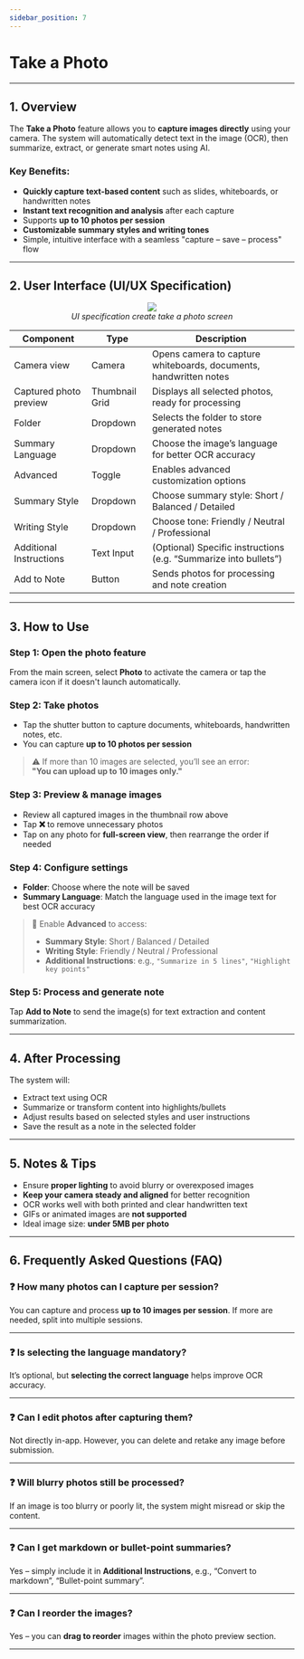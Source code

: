 ```yaml
---
sidebar_position: 7
---
```


# Take a Photo

---

## 1. Overview

The **Take a Photo** feature allows you to **capture images directly** using your camera. The system will automatically detect text in the image (OCR), then summarize, extract, or generate smart notes using AI.

### Key Benefits:

- **Quickly capture text-based content** such as slides, whiteboards, or handwritten notes
- **Instant text recognition and analysis** after each capture
- Supports **up to 10 photos per session**
- **Customizable summary styles and writing tones**
- Simple, intuitive interface with a seamless "capture – save – process" flow

---

## 2. User Interface (UI/UX Specification)

<p align="center">
 <img src="https://pub-661d733d32f14d8684c7617d2f2e3372.r2.dev/docs/create_take_a_photo.png"/>
 <br/>
 <em>UI specification create take a photo screen</em>
</p>

| Component               | Type           | Description                                                       |
| ----------------------- | -------------- | ----------------------------------------------------------------- |
| Camera view             | Camera         | Opens camera to capture whiteboards, documents, handwritten notes |
| Captured photo preview  | Thumbnail Grid | Displays all selected photos, ready for processing                |
| Folder                  | Dropdown       | Selects the folder to store generated notes                       |
| Summary Language        | Dropdown       | Choose the image’s language for better OCR accuracy               |
| Advanced                | Toggle         | Enables advanced customization options                            |
| Summary Style           | Dropdown       | Choose summary style: Short / Balanced / Detailed                 |
| Writing Style           | Dropdown       | Choose tone: Friendly / Neutral / Professional                    |
| Additional Instructions | Text Input     | (Optional) Specific instructions (e.g. “Summarize into bullets”)  |
| Add to Note             | Button         | Sends photos for processing and note creation                     |

---

## 3. How to Use

### Step 1: Open the photo feature

From the main screen, select **Photo** to activate the camera or tap the camera icon if it doesn't launch automatically.

### Step 2: Take photos

- Tap the shutter button to capture documents, whiteboards, handwritten notes, etc.
- You can capture **up to 10 photos per session**

> ⚠️ If more than 10 images are selected, you’ll see an error:  
> **"You can upload up to 10 images only."**

### Step 3: Preview & manage images

- Review all captured images in the thumbnail row above
- Tap **❌** to remove unnecessary photos
- Tap on any photo for **full-screen view**, then rearrange the order if needed

### Step 4: Configure settings

- **Folder**: Choose where the note will be saved
- **Summary Language**: Match the language used in the image text for best OCR accuracy

> 🧠 Enable **Advanced** to access:
>
> - **Summary Style**: Short / Balanced / Detailed
> - **Writing Style**: Friendly / Neutral / Professional
> - **Additional Instructions**: e.g., `"Summarize in 5 lines"`, `"Highlight key points"`

### Step 5: Process and generate note

Tap **Add to Note** to send the image(s) for text extraction and content summarization.

---

## 4. After Processing

The system will:

- Extract text using OCR
- Summarize or transform content into highlights/bullets
- Adjust results based on selected styles and user instructions
- Save the result as a note in the selected folder

---

## 5. Notes & Tips

- Ensure **proper lighting** to avoid blurry or overexposed images
- **Keep your camera steady and aligned** for better recognition
- OCR works well with both printed and clear handwritten text
- GIFs or animated images are **not supported**
- Ideal image size: **under 5MB per photo**

---

## 6. Frequently Asked Questions (FAQ)

### ❓ How many photos can I capture per session?

You can capture and process **up to 10 images per session**. If more are needed, split into multiple sessions.

---

### ❓ Is selecting the language mandatory?

It’s optional, but **selecting the correct language** helps improve OCR accuracy.

---

### ❓ Can I edit photos after capturing them?

Not directly in-app. However, you can delete and retake any image before submission.

---

### ❓ Will blurry photos still be processed?

If an image is too blurry or poorly lit, the system might misread or skip the content.

---

### ❓ Can I get markdown or bullet-point summaries?

Yes – simply include it in **Additional Instructions**, e.g., “Convert to markdown”, “Bullet-point summary”.

---

### ❓ Can I reorder the images?

Yes – you can **drag to reorder** images within the photo preview section.

---
